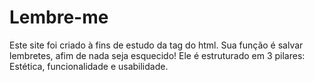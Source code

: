 # Lembre-me

Este site foi criado à fins de estudo da tag <sections> do html.
Sua função é salvar lembretes, afim de nada seja esquecido!
Ele é estruturado em 3 pilares: Estética, funcionalidade e usabilidade.
